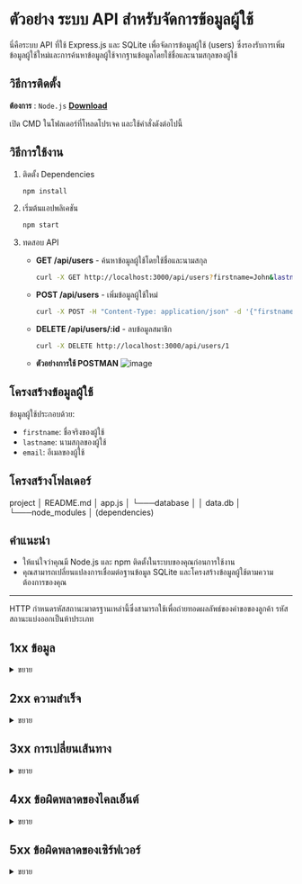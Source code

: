 # ตัวอย่าง ระบบ API สำหรับจัดการข้อมูลผู้ใช้

นี่คือระบบ API ที่ใช้ Express.js และ SQLite เพื่อจัดการข้อมูลผู้ใช้ (users) ซึ่งรองรับการเพิ่มข้อมูลผู้ใช้ใหม่และการค้นหาข้อมูลผู้ใช้จากฐานข้อมูลโดยใช้ชื่อและนามสกุลของผู้ใช้

## วิธีการติดตั้ง
**ต้องการ** :  `Node.js` [**Download**](https://nodejs.org/en)

เปิด CMD ในโฟลเดอร์ที่โหลดโปรเจค และใช้คำสั่งดังต่อไปนี้

## วิธีการใช้งาน

1. ติดตั้ง Dependencies
    ```bash
    npm install
    ```

2. เริ่มต้นแอปพลิเคชัน
    ```bash
    npm start
    ```

3. ทดสอบ API

    - **GET /api/users** - ค้นหาข้อมูลผู้ใช้โดยใช้ชื่อและนามสกุล
        ```bash
        curl -X GET http://localhost:3000/api/users?firstname=John&lastname=Doe
        ```

    - **POST /api/users** - เพิ่มข้อมูลผู้ใช้ใหม่
        ```bash
        curl -X POST -H "Content-Type: application/json" -d '{"firstname":"John", "lastname":"Doe", "email":"john.doe@example.com"}' http://localhost:3000/api/users
        ```
    - **DELETE /api/users/:id** - ลบข้อมูลสมาชิก
        ```bash
        curl -X DELETE http://localhost:3000/api/users/1
        ```
    - **ตัวอย่างการใช้ POSTMAN**
      ![image](https://media.discordapp.net/attachments/855643137716650015/1237767853944471572/image.png?ex=663cd8a4&is=663b8724&hm=436a981c84affd341b541e3adacb44c58435246191ccae136c894abf99af0db9&=&format=webp&quality=lossless)

## โครงสร้างข้อมูลผู้ใช้

ข้อมูลผู้ใช้ประกอบด้วย:
- `firstname`: ชื่อจริงของผู้ใช้
- `lastname`: นามสกุลของผู้ใช้
- `email`: อีเมลของผู้ใช้

## โครงสร้างโฟลเดอร์
project
│ README.md
│ app.js
│
└───database
│ │ data.db
│
└───node_modules
│ (dependencies)

## คำแนะนำ

- ให้แน่ใจว่าคุณมี Node.js และ npm ติดตั้งในระบบของคุณก่อนการใช้งาน
- คุณสามารถเปลี่ยนแปลงการเชื่อมต่อฐานข้อมูล SQLite และโครงสร้างข้อมูลผู้ใช้ตามความต้องการของคุณ
---
HTTP กำหนดรหัสสถานะมาตรฐานเหล่านี้ซึ่งสามารถใช้เพื่อถ่ายทอดผลลัพธ์ของคำขอของลูกค้า รหัสสถานะแบ่งออกเป็นห้าประเภท
## 1xx ข้อมูล
<details>
<summary>ขยาย</summary>

| รหัสสถานะ | ความหมาย               |
|------------|-------------------------|
| **100**    | ดำเนินการต่อ            |
| **101**    | การสลับโปรโตคอล        |
| **102**    | การประมวลผล            |
</details>

## 2xx ความสำเร็จ
<details>
<summary>ขยาย</summary>

| รหัสสถานะ | ความหมาย               |
|------------|-------------------------|
| **200**    | ตกลง                   |
| **201**    | สร้างแล้ว              |
| **202**    | ยอมรับแล้ว             |
| **203**    | ข้อมูลที่ไม่น่าเชื่อถือ  |
| **204**    | ไม่มีเนื้อหา            |
| **205**    | รีเซ็ตเนื้อหา           |
| **206**    | เนื้อหาบางส่วน          |
| **207**    | หลายสถานะ              |
| **208**    | รายงานแล้ว             |
| **226**    | ใช้ IM แล้ว             |
</details>

## 3xx การเปลี่ยนเส้นทาง
<details>
<summary>ขยาย</summary>

| รหัสสถานะ | ความหมาย               |
|------------|-------------------------|
| **300**    | หลายตัวเลือก           |
| **301**    | ย้ายอย่างถาวร          |
| **302**    | พบ                      |
| **303**    | ดูอื่นๆ                |
| **304**    | ไม่ได้รับการแก้ไข      |
| **305**    | ใช้พรอกซี              |
| **307**    | การเปลี่ยนเส้นทางชั่วคราว |
| **308**    | การเปลี่ยนเส้นทางถาวร  |
</details>

## 4xx ข้อผิดพลาดของไคลเอ็นต์
<details>
<summary>ขยาย</summary>

| รหัสสถานะ | ความหมาย               |
|------------|-------------------------|
| **400**    | คำขอไม่ถูกต้อง         |
| **401**    | ไม่ได้รับอนุญาต       |
| **402**    | จำเป็นต้องชำระเงิน     |
| **403**    | ต้องห้าม               |
| **404**    | ไม่พบ                   |
| **405**    | วิธีการไม่ได้รับอนุญาต |
| **406**    | ไม่ยอมรับ              |
| **407**    | ต้องมีการตรวจสอบสิทธิ์พรอกซี |
| **408**    | คำขอหมดเวลา            |
| **409**    | ข้อขัดแย้ง             |
| **410**    | หายไป                   |
| **411**    | ความยาวที่ต้องการ      |
| **412**    | เงื่อนไขเบื้องต้นล้มเหลว |
| **413**    | เพย์โหลดใหญ่เกินไป    |
| **414**    | คำขอ-URI ยาวเกินไป     |
| **415**    | เอ็ดมีเดีย ประเภท      |
| **416**    | ช่วงที่ร้องขอไม่เป็นที่พอใจ |
| **417**    | ความคาดหวังล้มเหลว    |
| **418**    | ฉันเป็นกาน้ำชา         |
| **421**    | คำขอที่ส่งผิด          |
| **422**    | เอนทิตีที่ไม่สามารถประมวลผลได้ |
| **423**    | ล็อค                    |
| **424**    | การพึ่งพาล้มเหลว      |
| **426**    | จำเป็นต้องมีการอัพเกรด |
| **428**    | จำเป็นต้องมีเงื่อนไขเบื้องต้น |
| **429**    | คำขอมากเกินไป         |
| **431**    | ฟิลด์ส่วนหัวของคำขอมีขนาดใหญ่เกินไป |
| **444**    | การเชื่อมต่อปิดโดยไม่มีการตอบสนอง |
| **451**    | ไม่พร้อมใช้งานสำหรับ เหตุผลทางกฎหมาย |
| **499**    | คำขอปิดของลูกค้า      |
</details>

## 5xx ข้อผิดพลาดของเซิร์ฟเวอร์
<details>
<summary>ขยาย</summary>
  
| รหัสสถานะ | ความหมาย               |
|------------|-------------------------|
| **500**    | ข้อผิดพลาดเซิร์ฟเวอร์ภายใน |
| **501**    | ไม่ได้ใช้งาน           |
| **502**    | เกตเวย์ไม่ถูก         |
| **503**    | บริการไม่พร้อมใช้งาน |
| **504**    | หมดเวลาเกตเวย์        |
| **505**    | รุ่น HTTP ไม่รองรับ    |
| **506**    | ตัวแปรยังเจรจาต่อรอง  |
| **507**    | ที่เก็บข้อมูลไม่เพียงพอ |
| **508**    | ตรวจพบลูป              |
| **510**    | ไม่ขยาย                |
| **511**    | ต้องมีการตรวจสอบสิทธิ์เครือข่าย |
| **599**    | ข้อผิดพลาดหมดเวลาการเชื่อมต่อเครือข่าย |
</details>